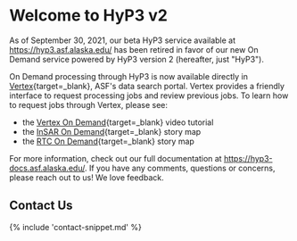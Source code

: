 # Welcome to HyP3 v2

As of September 30, 2021, our beta HyP3 service available at <https://hyp3.asf.alaska.edu/>
has been retired in favor of our new On Demand service powered by HyP3 version 2 (hereafter, just "HyP3").

On Demand processing through HyP3 is now available directly in [Vertex](https://search.asf.alaska.edu/){target=_blank},
ASF's data search portal. Vertex provides a friendly interface to request 
processing jobs and review previous jobs. To learn how to request jobs through Vertex, please see:
* the [Vertex On Demand](https://search.asf.alaska.edu/#/?topic=onDemand){target=_blank} video tutorial
* the [InSAR On Demand](https://storymaps.arcgis.com/stories/68a8a3253900411185ae9eb6bb5283d3){target=_blank} story map
* the [RTC On Demand](https://storymaps.arcgis.com/stories/2ead3222d2294d1fae1d11d3f98d7c35){target=_blank} story map

For more information, check out our full documentation at <https://hyp3-docs.asf.alaska.edu/>.
If you have any comments, questions or concerns, please reach out to us! We love feedback. 

## Contact Us

{% include 'contact-snippet.md' %}
